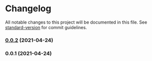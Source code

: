 # Changelog

All notable changes to this project will be documented in this file. See [standard-version](https://github.com/conventional-changelog/standard-version) for commit guidelines.

### [0.0.2](https://vighnesh153///compare/v0.0.1...v0.0.2) (2021-04-24)

### 0.0.1 (2021-04-24)
